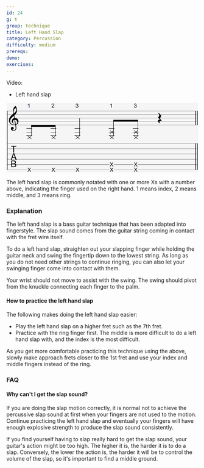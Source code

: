 ```yaml
---
id: 24
g: t
group: technique
title: Left Hand Slap
category: Percussion
difficulty: medium
prereqs: 
demo: 
exercises:
---
```


Video:
- Left hand slap

<div class="tabImg">
  <img src="left-hand-slap.jpg" />
</div>

The left hand slap is commonly notated with one or more Xs with a number above, indicating the finger used on the right hand. 1 means index, 2 means middle, and 3 means ring.

### Explanation

The left hand slap is a bass guitar technique that has been adapted into fingerstyle. The slap sound comes from the guitar string coming in contact with the <span class="tt" data-tip="the metal strips on your fretboard">fret wire</span> itself.

To do a left hand slap, straighten out your slapping finger while holding the guitar neck and swing the fingertip down to the <span class="tt" data-tip="the string with the lowest pitch, or at the bottom of the tab">lowest string</span>. As long as you do not need other strings to continue ringing, you can also let your swinging finger come into contact with them.

Your wrist should not move to assist with the swing. The swing should pivot from the knuckle connecting each finger to the palm.

#### How to practice the left hand slap

The following makes doing the left hand slap easier:

- Play the left hand slap on a higher fret such as the 7th fret.
- Practice with the ring finger first. The middle is more difficult to do a left hand slap with, and the index is the most difficult.

As you get more comfortable practicing this technique using the above, slowly make approach frets closer to the 1st fret and use your index and middle fingers instead of the ring.

### FAQ

#### Why can't I get the slap sound?

If you are doing the slap motion correctly, it is normal not to achieve the percussive slap sound at first when your fingers are not used to the motion. Continue practicing the left hand slap and eventually your fingers will have enough explosive strength to produce the slap sound consistently.

If you find yourself having to slap really hard to get the slap sound, your guitar's <span class="tt" data-tip="distance from your fret wire to the string">action</span> might be too high. The higher it is, the harder it is to do a slap. Conversely, the lower the action is, the harder it will be to control the volume of the slap, so it's important to find a middle ground. 